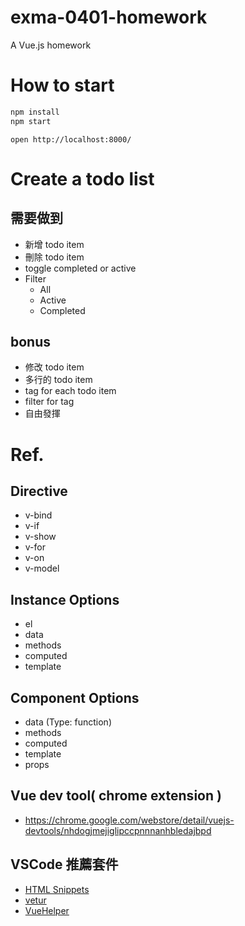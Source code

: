 # exma-0401-homework
A Vue.js homework

# How to start
```bash
npm install
npm start
```

```
open http://localhost:8000/
```

# Create a todo list
## 需要做到
* 新增 todo item
* 刪除 todo item
* toggle completed or active
* Filter
  * All
  * Active
  * Completed

## bonus
* 修改 todo item
* 多行的 todo item
* tag for each todo item
* filter for tag
* 自由發揮

# Ref.
## Directive
* v-bind
* v-if
* v-show
* v-for
* v-on
* v-model

## Instance Options
* el
* data
* methods
* computed
* template

## Component Options
* data (Type: function)
* methods
* computed
* template
* props

## Vue dev tool( chrome extension )
* https://chrome.google.com/webstore/detail/vuejs-devtools/nhdogjmejiglipccpnnnanhbledajbpd

## VSCode 推薦套件
* [HTML Snippets](https://marketplace.visualstudio.com/items?itemName=abusaidm.html-snippets)
* [vetur](https://marketplace.visualstudio.com/items?itemName=octref.vetur)
* [VueHelper](https://marketplace.visualstudio.com/items?itemName=oysun.vuehelper)